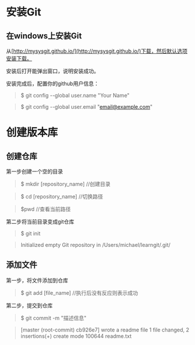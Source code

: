 安装Git
=======
在windows上安装Git
----------------
从[http://mysysgit.github.io/](http://mysysgit.github.io/)下载，然后默认选项安装下载。

安装后打开能弹出窗口，说明安装成功。

安装完成后，配置你的github用户信息：
>$ git config --global user.name "Your Name"

>$ git config --global user.email "email@example.com"

创建版本库
============
创建仓库
--------
第一步创建一个空的目录
>$ mkdir [repository_name] //创建目录

>$ cd [repository_name] //切换路径

>$pwd //查看当前路径

第二步将当前目录变成git仓库
>$ git init

>Initialized empty Git repository in /Users/michael/learngit/.git/

添加文件
--------
第一步，将文件添加到仓库
>$ git add [file_name] //执行后没有反应则表示成功

第二步，提交到仓库
>$ git commit -m "描述信息"

>[master (root-commit) cb926e7] wrote a readme file 1 file changed, 2 insertions(+) create mode 100644 readme.txt
